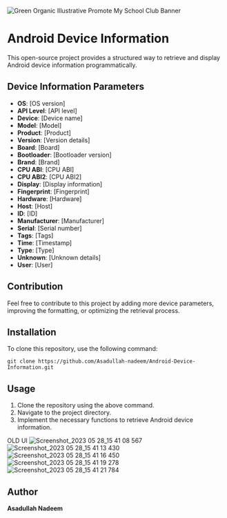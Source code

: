
![Green Organic Illustrative Promote My School Club Banner](https://github.com/user-attachments/assets/e310d028-a3ca-4d23-ab54-abb316cbdb87)

# Android Device Information

This open-source project provides a structured way to retrieve and display Android device information programmatically.

## Device Information Parameters

- **OS**: [OS version]  
- **API Level**: [API level]  
- **Device**: [Device name]  
- **Model**: [Model]  
- **Product**: [Product]  
- **Version**: [Version details]  
- **Board**: [Board]  
- **Bootloader**: [Bootloader version]  
- **Brand**: [Brand]  
- **CPU ABI**: [CPU ABI]  
- **CPU ABI2**: [CPU ABI2]  
- **Display**: [Display information]  
- **Fingerprint**: [Fingerprint]  
- **Hardware**: [Hardware]  
- **Host**: [Host]  
- **ID**: [ID]  
- **Manufacturer**: [Manufacturer]  
- **Serial**: [Serial number]  
- **Tags**: [Tags]  
- **Time**: [Timestamp]  
- **Type**: [Type]  
- **Unknown**: [Unknown details]  
- **User**: [User]  

## Contribution
Feel free to contribute to this project by adding more device parameters, improving the formatting, or optimizing the retrieval process.

## Installation
To clone this repository, use the following command:
```
git clone https://github.com/Asadullah-nadeem/Android-Device-Information.git
```

## Usage
1. Clone the repository using the above command.
2. Navigate to the project directory.
3. Implement the necessary functions to retrieve Android device information.



OLD UI
![Screenshot_2023 05 28_15 41 08 567](https://github.com/Asadullah-nadeem/Android_Device_Information/assets/88024587/43bc91d6-66c1-42f9-b4e0-73a1f5e99507)
![Screenshot_2023 05 28_15 41 13 430](https://github.com/Asadullah-nadeem/Android_Device_Information/assets/88024587/94a09f6e-9c81-46ec-8ada-f9819470ae59)
![Screenshot_2023 05 28_15 41 16 450](https://github.com/Asadullah-nadeem/Android_Device_Information/assets/88024587/11c2ced3-25a6-4777-86e4-5be41a32c805)
![Screenshot_2023 05 28_15 41 19 278](https://github.com/Asadullah-nadeem/Android_Device_Information/assets/88024587/96bc7df4-fbf4-45bb-9155-9a875ff6a8e8)
![Screenshot_2023 05 28_15 41 21 784](https://github.com/Asadullah-nadeem/Android_Device_Information/assets/88024587/4d9c7dad-8306-40dd-b5c9-2724536f8f2c)

## Author
**Asadullah Nadeem**
